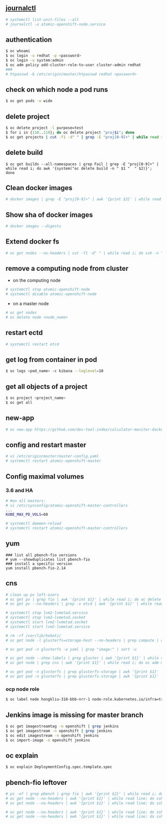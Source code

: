 
## [journalctl](https://www.loggly.com/ultimate-guide/using-journalctl/)

```sh
# systemctl list-unit-files --all
# journalctl -u atomic-openshift-node.service
```

## authentication

```sh
$ oc whoami
$ oc login -u redhat -p <password>
$ oc login -u system:admin
$ oc adm policy add-cluster-role-to-user cluster-admin redhat
###
# htpasswd -b /etc/origin/master/htpasswd redhat <password>
```

## check on which node a pod runs

```sh
$ oc get pods -o wide
```

## delete project

```sh
$ oc delete project -l purpose=test
$ for i in {110..119}; do oc delete project "proj$i"; done
$ oc get projects | cut -f1 -d" " | grep -E "proj[0-9]+" | while read i; do oc delete project $i; done
```

## delete build

```
$ oc get builds --all-namespaces | grep Fail | grep -E "proj[0-9]+" | while read i; do awk '{system("oc delete build -n " $1 "  " $2)}'; done
```

## Clean docker images

```sh
# docker images | grep -E "proj[0-9]+" | awk '{print $3}' | while read i; do docker rmi $i; done
```

## Show sha of docker images

```sh
# docker images --digests
```

## Extend docker fs

```sh
# oc get nodes --no-headers | cut -f1 -d" " | while read i; do ssh -n "$i" 'xfs_growfs -d /var/lib/docker/overlay2'; done
```

## remove a computing node from cluster

  - on the computing node

  ```sh
  # systemctl stop atomic-openshift-node
  # systemctl disable atomic-openshift-node
  ```

  - on a master node

  ```sh
  # oc get nodes
  # oc delete node <node_name>
  ```
## restart ectd

```sh
# systemctl restart etcd
```

## get log from container in pod

```sh
$ oc logs <pod_name> -c kibana --loglevel=10
```

## get all objects of a project

```sh
$ oc project <project_name>
$ oc get all
```

## new-app

```sh
# oc new-app https://github.com/dev-tool-index/calculator-monitor-docker
```

## config and restart master

```sh
# vi /etc/origin/master/master-config.yaml
# systemctl restart atomic-openshift-master
```

## Config maximal volumes

### 3.6 and HA

```sh
# #on all masters:
# vi /etc/sysconfig/atomic-openshift-master-controllers
...
KUBE_MAX_PD_VOLS=60

# systemctl daemon-reload
# systemctl restart atomic-openshift-master-controllers
```

## yum

```
### list all pbench-fio versions
# yum --showduplicates list pbench-fio
### install a specific version
yum install pbench-fio-2.14
```


## cns

```sh
# clean up pv left-overs
# oc get pv | grep fio | awk '{print $1}' | while read i; do oc delete pv $i; done
# oc get pv --no-headers | grep -v etcd | awk '{print $1}' | while read i; do oc delete pv $i; done

# systemctl stop lvm2-lvmetad.service 
# systemctl stop lvm2-lvmetad.socket 
# systemctl start lvm2-lvmetad.socket 
# systemctl start lvm2-lvmetad.service 

# rm -rf /var/lib/heketi/
# oc get node -l glusterfs=storage-host --no-headers | grep compute | awk '{print $1}' | while read line; do ssh -n "${line}" 'rm -rfv /var/lib/heketi/'; done

# oc get pod -n glusterfs -o yaml | grep "image:" | sort -u

# oc get node --show-labels | grep gluster | awk '{print $1}' | while read i; do oc adm manage-node $i --schedulable=false; done
# oc get node | grep cns | awk '{print $1}' | while read i; do oc adm manage-node $i --schedulable=false; done

# oc get pod -n glusterfs | grep glusterfs-storage | awk '{print $1}' | while read line; do oc exec -n glusterfs "$line" -- systemctl status gluster-blockd.service; done | grep Active
# oc get pod -n glusterfs | grep glusterfs-storage | awk '{print $1}' | while read line; do oc exec -n glusterfs "$line" -- systemctl status glusterd.service; done | grep Active
```

### ocp node role

```sh
$ oc label node hongkliu-310-bbb-nrr-1 node-role.kubernetes.io/infra=true
```

## Jenkins image is missing for master branch

```sh
$ oc get imagestreamtag -n openshift | grep jenkins
$ oc get imagestream -n openshift | grep jenkins
$ oc edit imagestream -n openshift jenkins
$ oc import-image -n openshift jenkins
```
## oc explain

```sh
$ oc explain DeploymentConfig.spec.template.spec
```

## pbench-fio leftover

```sh
# ps -ef | grep pbench | grep fio | awk '{print $2}' | while read i; do kill "$i"; done
# oc get node --no-headers | awk '{print $1}' | while read line; do ssh -n "${line}" 'curl -LO https://raw.githubusercontent.com/hongkailiu/svt-case-doc/master/scripts/clean_pbench_processes.sh'; done
# oc get node --no-headers | awk '{print $1}' | while read line; do ssh -n "${line}" 'bash -x ./clean_pbench_processes.sh'; done

# oc get node --no-headers | awk '{print $1}' | while read line; do ssh -n "${line}" 'ps -ef | grep pbench'; done
# oc get node --no-headers | awk '{print $1}' | while read line; do ssh -n "${line}" 'pbench-clear-results'; done

```
